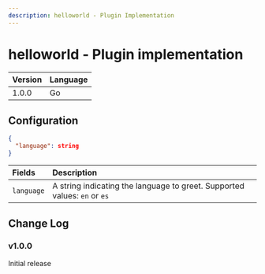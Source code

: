 ```yaml
---
description: helloworld - Plugin Implementation
---
```


# helloworld - Plugin implementation

| Version | Language |
|:--------|:---------|
| 1.0.0   | Go       |

## Configuration

```json
{
  "language": string
}
```

| Fields     | Description                                                              |
|:-----------|:-------------------------------------------------------------------------|
| `language` | A string indicating the language to greet. Supported values: `en` or `es` |

## Change Log

### v1.0.0

Initial release
